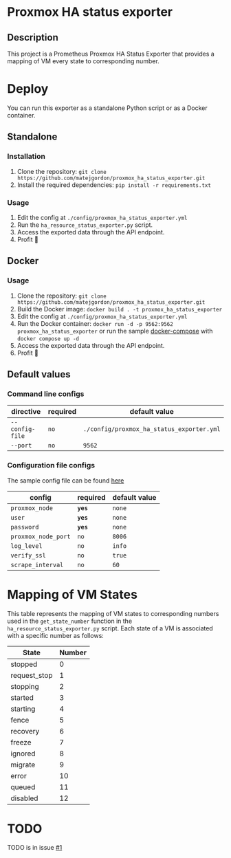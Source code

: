 # Proxmox HA status exporter

## Description

This project is a Prometheus Proxmox HA Status Exporter that provides a mapping of VM every state to corresponding number.


# Deploy

You can run this exporter as a standalone Python script or as a Docker container.

## Standalone
### Installation

1. Clone the repository: `git clone https://github.com/matejgordon/proxmox_ha_status_exporter.git`
2. Install the required dependencies: `pip install -r requirements.txt`

### Usage

1. Edit the config at `./config/proxmox_ha_status_exporter.yml`
2. Run the `ha_resource_status_exporter.py` script.
3. Access the exported data through the API endpoint.
4. Profit 💸

## Docker
### Usage

1. Clone the repository: `git clone https://github.com/matejgordon/proxmox_ha_status_exporter.git`
2. Build the Docker image: `docker build . -t proxmox_ha_status_exporter`
3. Edit the config at `./config/proxmox_ha_status_exporter.yml`
4. Run the Docker container: `docker run -d -p 9562:9562 proxmox_ha_status_exporter` or run the sample [docker-compose](docker-compose.yml) with `docker compose up -d`
5. Access the exported data through the API endpoint.
6. Profit 💸


## Default values

### Command line configs

| directive         | required | default value |
|---------------|--------|--------|
| `--config-file`       | `no`      | `./config/proxmox_ha_status_exporter.yml`       |
| `--port`  | `no`      | `9562`      |

### Configuration file configs
The sample config file can be found [here](/config/proxmox_ha_status_exporter.yml)

| config         | required | default value |
|---------------|--------|--------|
| `proxmox_node`       | **`yes`**      | `none`      |
| `user`  | **`yes`**      | `none`      |
| `password`  | **`yes`**      | `none`      |
| `proxmox_node_port`  | `no`      | `8006`      |
| `log_level`       | `no`      | `info`      |
| `verify_ssl`      | `no`      | `true`      |
| `scrape_interval`       | `no`      | `60`      |


# Mapping of VM States

This table represents the mapping of VM states to corresponding numbers used in the `get_state_number` function in the `ha_resource_status_exporter.py` script. Each state of a VM is associated with a specific number as follows:

| State         | Number |
|---------------|--------|
| stopped       | 0      |
| request_stop  | 1      |
| stopping      | 2      |
| started       | 3      |
| starting      | 4      |
| fence         | 5      |
| recovery      | 6      |
| freeze        | 7      |
| ignored       | 8      |
| migrate       | 9      |
| error         | 10     |
| queued        | 11     |
| disabled      | 12     |


# TODO
TODO is in issue [#1](https://github.com/matejgordon/proxmox_ha_status_exporter/issues/1)